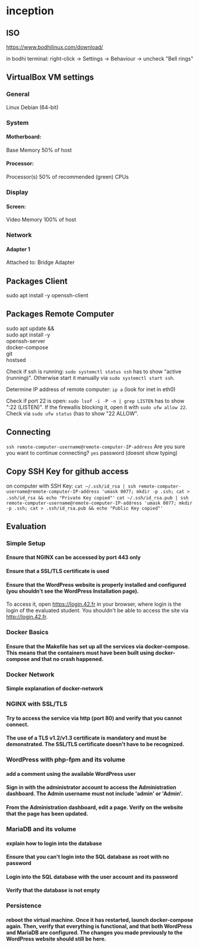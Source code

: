 # inception

## ISO

https://www.bodhilinux.com/download/

in bodhi terminal: right-click -> Settings -> Behaviour -> uncheck "Bell rings"

## VirtualBox VM settings

### General

Linux
Debian (64-bit)

### System

#### Motherboard:
Base Memory 50% of host

#### Processor:
Processor(s) 50% of recommended (green) CPUs

### Display

#### Screen:
Video Memory 100% of host

### Network

#### Adapter 1
Attached to: Bridge Adapter

## Packages Client

sudo apt install -y openssh-client

## Packages Remote Computer

sudo apt update && \
sudo apt install -y \
openssh-server \
docker-compose \
git \
hostsed

Check if ssh is running: ```sudo systemctl status ssh``` has to show "active (running)". Otherwise start it manually via ```sudo systemctl start ssh```.

Determine IP address of remote computer: ```ip a``` (look for inet in eth0)

Check if port 22 is open: ```sudo lsof -i -P -n | grep LISTEN``` has to show ":22 (LISTEN)". If the firewallis blocking it, open it with ```sudo ufw allow 22```. Check via ```sudo ufw status``` (has to show "22 ALLOW".

## Connecting

```ssh remote-computer-username@remote-computer-IP-address```
Are you sure you want to continue connecting? ```yes```
password (doesnt show typing)

## Copy SSH Key for github access

on computer with SSH Key:
```cat ~/.ssh/id_rsa | ssh remote-computer-username@remote-computer-IP-address 'umask 0077; mkdir -p .ssh; cat > .ssh/id_rsa && echo "Private Key copied"'```
```cat ~/.ssh/id_rsa.pub | ssh remote-computer-username@remote-computer-IP-address 'umask 0077; mkdir -p .ssh; cat > .ssh/id_rsa.pub && echo "Public Key copied"'```

## Evaluation

### Simple Setup

#### Ensure that NGINX can be accessed by port 443 only

#### Ensure that a SSL/TLS certificate is used

#### Ensure that the WordPress website is properly installed and configured (you shouldn't see the WordPress Installation page).
To access it, open https://login.42.fr in your browser, where login is the login of the evaluated student. You shouldn't be able to access the site via http://login.42.fr.

### Docker Basics

#### Ensure that the Makefile has set up all the services via docker-compose. This means that the containers must have been built using docker-compose and that no crash happened. 

### Docker Network

#### Simple explanation of docker-network

### NGINX with SSL/TLS

#### Try to access the service via http (port 80) and verify that you cannot connect.

#### The use of a TLS v1.2/v1.3 certificate is mandatory and must be demonstrated. The SSL/TLS certificate doesn't have to be recognized.

### WordPress with php-fpm and its volume

#### add a comment using the available WordPress user

#### Sign in with the administrator account to access the Administration dashboard. The Admin username must not include 'admin' or 'Admin'.

#### From the Administration dashboard, edit a page. Verify on the website that the page has been updated.

### MariaDB and its volume

####  explain how to login into the database

#### Ensure that you can't login into the SQL database as root with no password

#### Login into the SQL database with the user account and its password

#### Verify that the database is not empty

### Persistence

#### reboot the virtual machine. Once it has restarted, launch docker-compose again. Then, verify that everything is functional, and that both WordPress and MariaDB are configured. The changes you made previously to the WordPress website should still be here.
